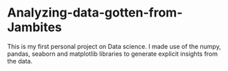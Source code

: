 # Analyzing-data-gotten-from-Jambites
This is my first personal project on Data science. I made use of the numpy, pandas, seaborn and matplotlib libraries to generate explicit insights from the data.

